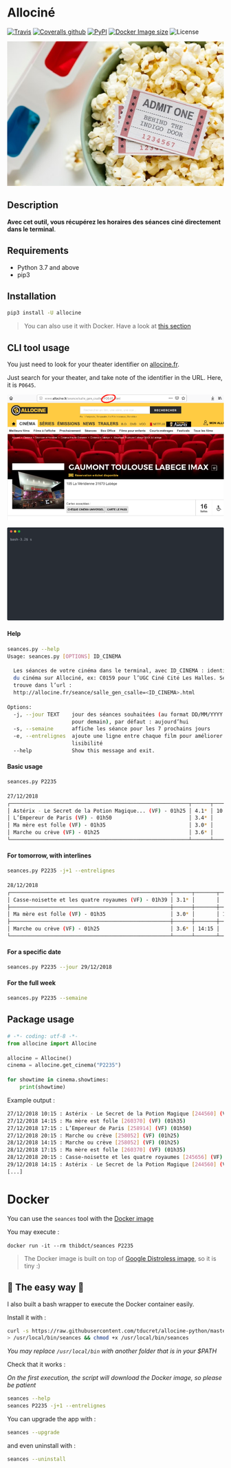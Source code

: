 # Allociné

[![Travis](https://img.shields.io/travis/tducret/allocine-python.svg)](https://travis-ci.org/tducret/allocine-python)
[![Coveralls github](https://img.shields.io/coveralls/github/tducret/allocine-python.svg)](https://coveralls.io/github/tducret/allocine-python)
[![PyPI](https://img.shields.io/pypi/v/allocine.svg)](https://pypi.org/project/allocine/)
[![Docker Image size](https://img.shields.io/microbadger/image-size/thibdct/seances.svg)](https://hub.docker.com/r/thibdct/seances/)
![License](https://img.shields.io/github/license/tducret/allocine-python.svg)

![Cinéma](cinema.jpg)

## Description

**Avec cet outil, vous récupérez les horaires des séances ciné directement dans le terminal**.

## Requirements

- Python 3.7 and above
- pip3

## Installation

```bash
pip3 install -U allocine
```

> You can also use it with Docker. Have a look at [this section](#docker)

## CLI tool usage

You just need to look for your theater identifier on [allocine.fr](allocine.fr).

Just search for your theater, and take note of the identifier in the URL. Here, it is `P0645`.

![Theater identifier](snapshot_theater_id.png)

![Capture terminal](capture.svg)

#### Help

```bash
seances.py --help
Usage: seances.py [OPTIONS] ID_CINEMA

  Les séances de votre cinéma dans le terminal, avec ID_CINEMA : identifiant
  du cinéma sur Allociné, ex: C0159 pour l’UGC Ciné Cité Les Halles. Se
  trouve dans l’url :
  http://allocine.fr/seance/salle_gen_csalle=<ID_CINEMA>.html

Options:
  -j, --jour TEXT    jour des séances souhaitées (au format DD/MM/YYYY ou +1
                     pour demain), par défaut : aujourd’hui
  -s, --semaine      affiche les séance pour les 7 prochains jours
  -e, --entrelignes  ajoute une ligne entre chaque film pour améliorer la
                     lisibilité
  --help             Show this message and exit.
```

#### Basic usage

```bash
seances.py P2235

27/12/2018
┌──────────────────────────────────────────────────────────┬──────┬───────┬───────┬───────┬───────┐
│ Astérix - Le Secret de la Potion Magique... (VF) - 01h25 │ 4.1* │ 10:15 │       │       │       │
│ L’Empereur de Paris (VF) - 01h50                         │ 3.4* │       │       │ 17:15 │       │
│ Ma mère est folle (VF) - 01h35                           │ 3.0* │       │ 14:15 │       │       │
│ Marche ou crève (VF) - 01h25                             │ 3.6* │       │       │       │ 20:15 │
└──────────────────────────────────────────────────────────┴──────┴───────┴───────┴───────┴───────┘
```

#### For tomorrow, with interlines

```bash
seances.py P2235 -j+1 --entrelignes

28/12/2018
┌────────────────────────────────────────────────────┬──────┬───────┬───────┬───────┐
│ Casse-noisette et les quatre royaumes (VF) - 01h39 │ 3.1* │       │       │ 20:15 │
├────────────────────────────────────────────────────┼──────┼───────┼───────┼───────┤
│ Ma mère est folle (VF) - 01h35                     │ 3.0* │       │ 17:15 │       │
├────────────────────────────────────────────────────┼──────┼───────┼───────┼───────┤
│ Marche ou crève (VF) - 01h25                       │ 3.6* │ 14:15 │       │       │
└────────────────────────────────────────────────────┴──────┴───────┴───────┴───────┘
```

#### For a specific date

```bash
seances.py P2235 --jour 29/12/2018
```

#### For the full week

```bash
seances.py P2235 --semaine
```

## Package usage

```python
# -*- coding: utf-8 -*-
from allocine import Allocine

allocine = Allocine()
cinema = allocine.get_cinema("P2235")

for showtime in cinema.showtimes:
    print(showtime)
```

Example output :

```bash
27/12/2018 10:15 : Astérix - Le Secret de la Potion Magique [244560] (VF) (01h25)
27/12/2018 14:15 : Ma mère est folle [260370] (VF) (01h35)
27/12/2018 17:15 : L’Empereur de Paris [258914] (VF) (01h50)
27/12/2018 20:15 : Marche ou crève [258052] (VF) (01h25)
28/12/2018 14:15 : Marche ou crève [258052] (VF) (01h25)
28/12/2018 17:15 : Ma mère est folle [260370] (VF) (01h35)
28/12/2018 20:15 : Casse-noisette et les quatre royaumes [245656] (VF) (01h39)
29/12/2018 14:15 : Astérix - Le Secret de la Potion Magique [244560] (VF) (01h25)
[...]
```

# Docker

You can use the `seances` tool with the [Docker image](https://hub.docker.com/r/thibdct/seances/)

You may execute :

`docker run -it --rm thibdct/seances P2235`

> The Docker image is built on top of [Google Distroless image](https://github.com/GoogleContainerTools/distroless), so it is tiny :)

## 🤘 The easy way 🤘

I also built a bash wrapper to execute the Docker container easily.

Install it with :

```bash
curl -s https://raw.githubusercontent.com/tducret/allocine-python/master/seances \
> /usr/local/bin/seances && chmod +x /usr/local/bin/seances
```

_You may replace `/usr/local/bin` with another folder that is in your $PATH_

Check that it works :

_On the first execution, the script will download the Docker image, so please be patient_

```bash
seances --help
seances P2235 -j+1 --entrelignes
```

You can upgrade the app with :

```bash
seances --upgrade
```

and even uninstall with :

```bash
seances --uninstall
```
